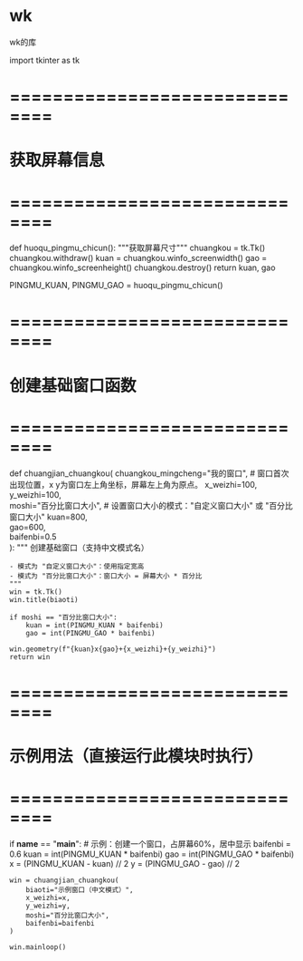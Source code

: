 # wk
wk的库

import tkinter as tk

# ==============================
# 获取屏幕信息
# ==============================

def huoqu_pingmu_chicun():
    """获取屏幕尺寸"""
    chuangkou = tk.Tk()
    chuangkou.withdraw()
    kuan = chuangkou.winfo_screenwidth()
    gao = chuangkou.winfo_screenheight()
    chuangkou.destroy()
    return kuan, gao

PINGMU_KUAN, PINGMU_GAO = huoqu_pingmu_chicun()

# ==============================
# 创建基础窗口函数
# ==============================

def chuangjian_chuangkou(
    chuangkou_mingcheng="我的窗口",        # 窗口首次出现位置，x y为窗口左上角坐标，屏幕左上角为原点。
    x_weizhi=100,      
    y_weizhi=100,             
    moshi="百分比窗口大小",   # 设置窗口大小的模式："自定义窗口大小" 或 "百分比窗口大小"
    kuan=800,                 
    gao=600,                  
    baifenbi=0.5              
):
    """
    创建基础窗口（支持中文模式名）

    - 模式为 "自定义窗口大小"：使用指定宽高
    - 模式为 "百分比窗口大小"：窗口大小 = 屏幕大小 * 百分比
    """
    win = tk.Tk()
    win.title(biaoti)

    if moshi == "百分比窗口大小":
        kuan = int(PINGMU_KUAN * baifenbi)
        gao = int(PINGMU_GAO * baifenbi)

    win.geometry(f"{kuan}x{gao}+{x_weizhi}+{y_weizhi}")
    return win

# ==============================
# 示例用法（直接运行此模块时执行）
# ==============================

if __name__ == "__main__":
    # 示例：创建一个窗口，占屏幕60%，居中显示
    baifenbi = 0.6
    kuan = int(PINGMU_KUAN * baifenbi)
    gao = int(PINGMU_GAO * baifenbi)
    x = (PINGMU_KUAN - kuan) // 2
    y = (PINGMU_GAO - gao) // 2

    win = chuangjian_chuangkou(
        biaoti="示例窗口（中文模式）",
        x_weizhi=x,
        y_weizhi=y,
        moshi="百分比窗口大小",
        baifenbi=baifenbi
    )

    win.mainloop()